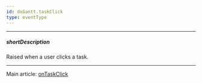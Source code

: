 ```yaml
---
id: dxGantt.taskClick
type: eventType
---
```

---
##### shortDescription
Raised when a user clicks a task.

---
Main article: [onTaskClick](/api-reference/10%20UI%20Components/dxGantt/1%20Configuration/onTaskClick.md '/Documentation/ApiReference/UI_Components/dxGantt/Configuration/#onTaskClick')